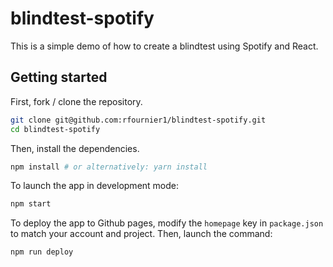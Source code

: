 # blindtest-spotify

This is a simple demo of how to create a blindtest using Spotify and React.

## Getting started

First, fork / clone the repository.

```bash
git clone git@github.com:rfournier1/blindtest-spotify.git
cd blindtest-spotify
```

Then, install the dependencies.

```bash
npm install # or alternatively: yarn install
```

To launch the app in development mode:

```bash
npm start
```

To deploy the app to Github pages, modify the `homepage` key in `package.json` to match your account and project.
Then, launch the command:

```bash
npm run deploy
```
